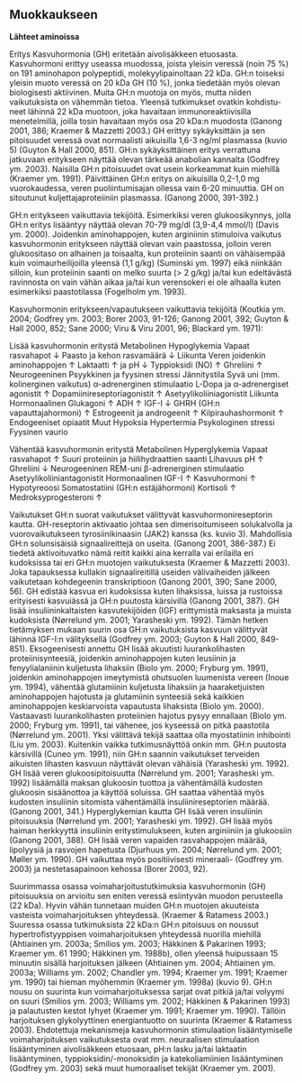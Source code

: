 ## Muokkaukseen ##
**Lähteet aminoissa**

Eritys
Kasvuhormonia (GH) eritetään aivolisäkkeen etuosasta. Kasvuhormoni erittyy useassa
muodossa, joista yleisin veressä (noin 75 %) on 191 aminohapon polypeptidi, molekyylipainoltaan 22 kDa. GH:n toiseksi yleisin muoto veressä on 20 kDa GH (10 %),
jonka tiedetään myös olevan biologisesti aktiivinen. Muita GH:n muotoja on myös,
mutta niiden vaikutuksista on vähemmän tietoa. Yleensä tutkimukset ovatkin kohdistu-
neet lähinnä 22 kDa muotoon, joka havaitaan immunoreaktiivisilla menetelmillä, joilla
tosin havaitaan myös osa 20 kDa:n muodosta (Ganong 2001, 386; Kraemer & Mazzetti
2003.)
GH erittyy sykäyksittäin ja sen pitoisuudet veressä ovat normaalisti aikuisilla 1,6-3
ng/ml plasmassa (kuvio 5) (Guyton & Hall 2000, 851). GH:n sykäyksittäinen eritys
verrattuna jatkuvaan eritykseen näyttää olevan tärkeää anabolian kannalta (Godfrey ym.
2003). Naisilla GH:n pitoisuudet ovat usein korkeammat kuin miehillä (Kraemer ym.
1991). Päivittäinen GH:n eritys on aikuisilla 0,2-1,0 mg vuorokaudessa, veren puoliintumisajan ollessa vain 6-20 minuuttia. GH on sitoutunut kuljettajaproteiiniin plasmassa.
(Ganong 2000, 391-392.)

GH:n eritykseen vaikuttavia tekijöitä. 
Esimerkiksi veren glukoosikynnys, jolla GH:n eritys lisääntyy näyttää olevan 70-79 mg/dl (3,9-4,4 mmol/l)
(Davis ym. 2000). Joidenkin aminohappojen, kuten arginiinin stimuloiva vaikutus kasvuhormonin eritykseen näyttää olevan vain paastossa, jolloin veren glukoositaso on
alhainen ja toisaalta, kun proteiinin saanti on vähäisempää kuin voimaurheilijoilla
yleensä (1,1 g/kg) (Suminski ym. 1997) eikä niinkään silloin, kun proteiinin saanti on
melko suurta (> 2 g/kg) ja/tai kun edeltävästä ravinnosta on vain vähän aikaa ja/tai kun
verensokeri ei ole alhaalla kuten esimerkiksi paastotilassa (Fogelholm ym. 1993). 

Kasvuhormonin eritykseen/vapautukseen vaikuttavia tekijöitä (Koutkia ym.
2004; Godfrey ym. 2003; Borer 2003, 91-126; Ganong 2001, 392; Guyton & Hall 2000, 852;
Sane 2000; Viru & Viru 2001, 96; Blackard ym. 1971):

Lisää kasvuhormonin eritystä
Metabolinen
 Hypoglykemia
 Vapaat rasvahapot ↓
 Paasto ja kehon rasvamäärä ↓
 Liikunta
 Veren joidenkin aminohappojen ↑
 Laktaatti ↑ ja pH ↓
 Typpioksidi (NO) ↑
 Ghreliini ↑
Neurogeeninen
 Psyykkinen ja fyysinen stressi
 Jännitystila
 Syvä uni (mm. kolinerginen vaikutus)
 α-adrenerginen stimulaatio
 L-Dopa ja α-adrenergiset agonistit ↑
 Dopamiinireseptoriagonistit ↑
 Asetyylikoliiniagonistit
 Liikunta
Hormonaalinen
 Glukagoni ↑
 ADH ↑
 IGF-I ↓
 GHRH (GH:n vapauttajahormoni) ↑
 Estrogeenit ja androgeenit ↑
 Kilpirauhashormonit ↑
 Endogeeniset opiaatit
 Muut
 Hypoksia
 Hypertermia
 Psykologinen stressi
 Fyysinen vaurio
 
Vähentää kasvuhormonin eritystä
Metabolinen
 Hyperglykemia
 Vapaat rasvahapot ↑
 Suuri proteiinin ja hiilihydraattien saanti
 Lihavuus
 pH ↑
 Ghreliini ↓
Neurogeeninen
 REM-uni
 β-adrenerginen stimulaatio
 Asetyylikoliiniantagonistit
Hormonaalinen
 IGF-I ↑
 Kasvuhormoni ↑
 Hypotyreoosi
 Somatostatiini (GH:n estäjähormoni)
 Kortisoli ↑
 Medroksyprogesteroni ↑
 
Vaikutukset
GH:n suorat vaikutukset välittyvät kasvuhormonireseptorin kautta. GH-reseptorin aktivaatio johtaa sen dimerisoitumiseen solukalvolla ja vuorovaikutukseen tyrosiinikinaasin
(JAK2) kanssa (ks. kuvio 3). Mahdollisia GH:n solunsisäisiä signaalireittejä on useita.
(Ganong 2001, 386-387.) Ei tiedetä aktivoituvatko nämä reitit kaikki aina kerralla vai
erilailla eri kudoksissa tai eri GH:n muotojen vaikutuksesta (Kraemer & Mazzetti
2003). Joka tapauksessa kullakin signaalireitillä useiden välivaiheiden jälkeen vaikutetaan kohdegeenin transkriptioon (Ganong 2001, 390; Sane 2000, 56). 
GH edistää kasvua eri kudoksissa kuten lihaksissa, luissa ja rustoissa erityisesti kasvuiässä ja GH:n puutosta kärsivillä (Ganong 2001, 387). GH lisää insuliininkaltaisten
kasvutekijöiden (IGF) erittymistä maksasta ja muista kudoksista (Nørrelund ym. 2001;
Yarasheski ym. 1992). Tämän hetken tietämyksen mukaan suurin osa GH:n vaikutuksista kasvuun välittyvät lähinnä IGF-I:n välityksellä (Godfrey ym. 2003; Guyton & Hall
2000, 849-851). Eksogeenisesti annettu GH lisää akuutisti luurankolihasten proteiinisynteesiä, joidenkin aminohappojen kuten leusiinin ja fenyylialaniinin kuljetusta lihaksiin (Biolo ym. 2000; Fryburg ym. 1991), joidenkin aminohappojen imeytymistä ohutsuolen luumenista vereen (Inoue ym. 1994), vähentää glutamiinin kuljetusta lihaksiin ja
haaraketjuisten aminohappojen hajotusta ja glutamiinin synteesiä sekä kaikkien aminohappojen keskiarvoista vapautusta lihaksista (Biolo ym. 2000). Vastaavasti luurankolihasten proteiinien hajotus pysyy ennallaan (Biolo ym. 2000; Fryburg ym. 1991), tai
vähenee, jos kyseessä on pitkä paastotila (Nørrelund ym. 2001). Yksi välittävä tekijä
saattaa olla myostatiinin inhibointi (Liu ym. 2003). Kuitenkin vaikka tutkimusnäyttöä
onkin mm. GH:n puutosta kärsivillä (Cuneo ym. 1991), niin GH:n saannin vaikutukset
terveiden aikuisten lihasten kasvuun näyttävät olevan vähäisiä (Yarasheski ym. 1992).
GH lisää veren glukoosipitoisuutta (Nørrelund ym. 2001; Yarasheski ym. 1992) lisäämällä maksan glukoosin tuottoa ja vähentämällä kudosten glukoosin sisäänottoa ja
käyttöä soluissa. GH saattaa vähentää myös kudosten insuliinin sitomista vähentämällä
insuliinireseptorien määrää. (Ganong 2001, 341.) Hyperglykemian kautta GH lisää veren insuliinin pitoisuuksia (Nørrelund ym. 2001; Yarasheski ym. 1992). GH lisää myös
haiman herkkyyttä insuliinin eritystimulukseen, kuten arginiiniin ja glukoosiin (Ganong
2001, 388). GH lisää veren vapaiden rasvahappojen määrää, lipolyysiä ja rasvojen hapetusta (Djurhuus ym. 2004; Nørrelund ym. 2001; Møller ym. 1990). GH vaikuttaa
myös positiivisesti mineraali- (Godfrey ym. 2003) ja nestetasapainoon kehossa (Borer
2003, 92). 



Suurimmassa osassa voimaharjoitustutkimuksia kasvuhormonin (GH) pitoisuuksia on
arvioitu sen eniten veressä esiintyvän muodon perusteella (22 kDa). Hyvin vähän tunnetaan muiden GH:n muotojen akuuteista vasteista voimaharjoituksen yhteydessä.
(Kraemer & Ratamess 2003.) Suuressa osassa tutkimuksista 22 kDa:n GH:n pitoisuus
on noussut hypertrofistyyppisen voimaharjoituksen yhteydessä nuorilla miehillä
(Ahtiainen ym. 2003a; Smilios ym. 2003; Häkkinen & Pakarinen 1993; Kraemer ym. 
61
1990; Häkkinen ym. 1988b), ollen yleensä huipussaan 15 minuutin sisällä harjoituksen
jälkeen (Ahtiainen ym. 2004; Ahtiainen ym. 2003a; Williams ym. 2002; Chandler ym.
1994; Kraemer ym. 1991; Kraemer ym. 1990) tai hieman myöhemmin (Kraemer ym.
1998a) (kuvio 9). GH:n nousu on suurinta kun voimaharjoituksessa sarjat ovat pitkiä
ja/tai volyymi on suuri (Smilios ym. 2003; Williams ym. 2002; Häkkinen & Pakarinen
1993) ja palautusten kestot lyhyet (Kraemer ym. 1991; Kraemer ym. 1990). Tällöin
harjoituksen glykolyyttinen energiantuotto on suurinta (Kraemer & Ratamess 2003).
Ehdotettuja mekanismeja kasvuhormonin stimulaation lisääntymiselle voimaharjoituksen vaikutuksesta ovat mm. neuraalisen stimulaation lisääntyminen aivolisäkkeen etuosaan, pH:n lasku ja/tai laktaatin lisääntyminen, typpioksidin/-monoksidin ja katekoliamiinien lisääntyminen (Godfrey ym. 2003) sekä muut humoraaliset tekijät (Kraemer
ym. 2001). 

